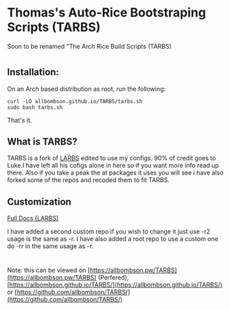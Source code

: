 # Thomas's Auto-Rice Bootstraping Scripts (TARBS)
Soon to be renamed "The Arch Rice Build Scripts (TARBS)

#

## Installation:



On an Arch based distribution as root, run the following:

```
curl -LO allbombson.github.io/TARBS/tarbs.sh
sudo bash tarbs.sh
```

That's it.

## What is TARBS?

TARBS is a fork of [LARBS](https://github.com/lukesmithxyz/LARBS) edited to use my configs. 90% of credit goes to Luke.I have left all his cofigs alone in here so if you want more info read up there.
Also if you take a peak the at packages it uses you will see i have also forked some of the repos and recoded them to fit TARBS.
## Customization
[Full Docs (LARBS)](https://github.com/allbombson/TARBS/tree/master/LARBS)

I have added a second custom repo if you wish to change it just use -r2 usage is the same as -r. I have also added a root repo to use a custom one do -rr in the same usage as -r.
#
Note: this can be viewed on [https://allbombson.pw/TARBS](https://allbombson.pw/TARBS) (Perfered), [https://allbombson.github.io/TARBS/](https://allbombson.github.io/TARBS/) or [https://github.com/allbombson/TARBS/](https://github.com/allbombson/TARBS/) 

